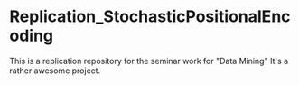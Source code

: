 # Replication_StochasticPositionalEncoding
This is a replication repository for the seminar work for "Data Mining"
It's a rather awesome project.
